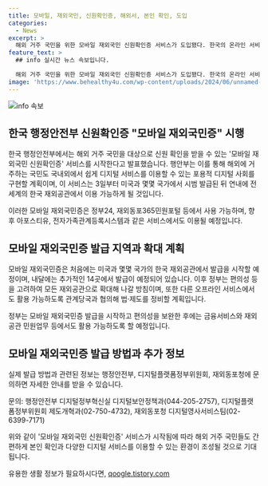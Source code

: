 ```yaml
---
title: 모바일, 재외국민, 신원확인증, 해외서, 본인 확인, 도입
categories:
  - News
excerpt: >
  해외 거주 국민을 위한 모바일 재외국민 신원확인증 서비스가 도입됐다. 한국의 온라인 서비스 이용에 어려움을 겪던 재외국민들을 위해, 휴대전화로 본인 확인이 가능해졌다. 또한, 해외에서도 편리한 디지털 서비스 이용이 가능하며, 재외국민을 대상으로 신분증을 시범 발급한다. 이로써 정부는 디지털 사각지대를 해소하고 포용적인 디지털 사회를 구현하는 방침이라고 밝혔다. 더불어 재외국민이 자주 이용하는 다양한 시스템으로 확대할 계획이며, 금융서비스와 민원업무에서도 활용될 예정이다.
feature_text: >
  ## info 실시간 뉴스 속보입니다.

  해외 거주 국민을 위한 모바일 재외국민 신원확인증 서비스가 도입됐다. 한국의 온라인 서비스 이용에 어려움을 겪던 재외국민들을 위해, 휴대전화로 본인 확인이 가능해졌다. 또한, 해외에서도 편리한 디지털 서비스 이용이 가능하며, 재외국민을 대상으로 신분증을 시범 발급한다. 이로써 정부는 디지털 사각지대를 해소하고 포용적인 디지털 사회를 구현하는 방침이라고 밝혔다. 더불어 재외국민이 자주 이용하는 다양한 시스템으로 확대할 계획이며, 금융서비스와 민원업무에서도 활용될 예정이다.
image: 'https://www.behealthy4u.com/wp-content/uploads/2024/06/unnamed-file.png'
---
```


<p><img src="https://www.behealthy4u.com/wp-content/uploads/2024/06/unnamed-file.png" alt="info 속보" /></p>

<h2 data-ke-size="size26">한국 행정안전부 신원확인증 "모바일 재외국민증" 시행</h2>

<p>한국 행정안전부에서는 해외 거주 국민을 대상으로 신원 확인을 받을 수 있는 '모바일 재외국민 신원확인증' 서비스를 시작한다고 발표했습니다. 행안부는 이를 통해 해외에 거주하는 국민도 국내외에서 쉽게 디지털 서비스를 이용할 수 있는 포용적 디지털 사회를 구현할 계획이며, 이 서비스는 3일부터 미국과 몇몇 국가에서 시범 발급된 뒤 연내에 전 세계의 한국 재외공관에서 이용 가능하게 될 것입니다.</p>

<p data-ke-size="size16">이러한 모바일 재외국민증은 정부24, 재외동포365민원포털 등에서 사용 가능하며, 향후 아포스티유, 전자가족관계등록시스템과 같은 서비스에서도 이용될 예정입니다.</p>

<h2 data-ke-size="size26">모바일 재외국민증 발급 지역과 확대 계획</h2>

<p>모바일 재외국민증은 처음에는 미국과 몇몇 국가의 한국 재외공관에서 발급을 시작할 예정이며, 내달에는 추가적인 14곳에서 발급이 예정되어 있습니다. 이후 정부는 편의성 등을 고려하여 모든 재외공관으로 확대해 나갈 방침이며, 또한 다른 오프라인 서비스에서도 활용 가능하도록 관계당국과 협의해 법·제도를 정비할 계획입니다.</p>

<p data-ke-size="size16">정부는 모바일 재외국민증 발급을 시작하고 편의성을 보완한 후에는 금융서비스와 재외공관 민원업무 등에서도 활용 가능하도록 할 예정입니다.</p>

<h2 data-ke-size="size26">모바일 재외국민증 발급 방법과 추가 정보</h2>

<p>실제 발급 방법과 관련된 정보는 행정안전부, 디지털플랫폼정부위원회, 재외동포청에 문의하면 자세한 안내를 받을 수 있습니다.</p>

<p data-ke-size="size16">문의: 행정안전부 디지털정부혁신실 디지털보안정책과(044-205-2757), 디지털플랫폼정부위원회 제도개혁과(02-750-4732), 재외동포청 디지털영사서비스팀(02-6399-7171)</p>

<p>위와 같이 '모바일 재외국민 신원확인증' 서비스가 시작됨에 따라 해외 거주 국민들도 간편하게 본인 확인과 다양한 디지털 서비스를 이용할 수 있는 환경이 조성될 것으로 기대됩니다.</p>
유용한 생활 정보가 필요하시다면, <a href="https://qoogle.tistory.com" rel="dofollow">qoogle.tistory.com</a>


